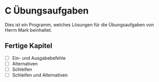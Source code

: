 # C Übungsaufgaben
Dies ist ein Programm, welches Lösungen für die Übungsaufgaben von Herrn Mark beinhaltet.

## Fertige Kapitel
- [ ] Ein- und Ausgabebefehle
- [ ] Alternativen
- [ ] Schleifen
- [ ] Schleifen und Alternativen